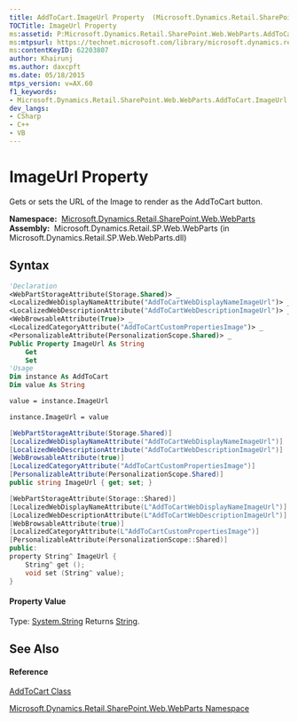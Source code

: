 ```yaml
---
title: AddToCart.ImageUrl Property  (Microsoft.Dynamics.Retail.SharePoint.Web.WebParts)
TOCTitle: ImageUrl Property
ms:assetid: P:Microsoft.Dynamics.Retail.SharePoint.Web.WebParts.AddToCart.ImageUrl
ms:mtpsurl: https://technet.microsoft.com/library/microsoft.dynamics.retail.sharepoint.web.webparts.addtocart.imageurl(v=AX.60)
ms:contentKeyID: 62203807
author: Khairunj
ms.author: daxcpft
ms.date: 05/18/2015
mtps_version: v=AX.60
f1_keywords:
- Microsoft.Dynamics.Retail.SharePoint.Web.WebParts.AddToCart.ImageUrl
dev_langs:
- CSharp
- C++
- VB
---
```


# ImageUrl Property

Gets or sets the URL of the Image to render as the AddToCart button.

**Namespace:**  [Microsoft.Dynamics.Retail.SharePoint.Web.WebParts](microsoft-dynamics-retail-sharepoint-web-webparts-namespace.md)  
**Assembly:**  Microsoft.Dynamics.Retail.SP.Web.WebParts (in Microsoft.Dynamics.Retail.SP.Web.WebParts.dll)

## Syntax

``` vb
'Declaration
<WebPartStorageAttribute(Storage.Shared)> _
<LocalizedWebDisplayNameAttribute("AddToCartWebDisplayNameImageUrl")> _
<LocalizedWebDescriptionAttribute("AddToCartWebDescriptionImageUrl")> _
<WebBrowsableAttribute(True)> _
<LocalizedCategoryAttribute("AddToCartCustomPropertiesImage")> _
<PersonalizableAttribute(PersonalizationScope.Shared)> _
Public Property ImageUrl As String
    Get
    Set
'Usage
Dim instance As AddToCart
Dim value As String

value = instance.ImageUrl

instance.ImageUrl = value
```

``` csharp
[WebPartStorageAttribute(Storage.Shared)]
[LocalizedWebDisplayNameAttribute("AddToCartWebDisplayNameImageUrl")]
[LocalizedWebDescriptionAttribute("AddToCartWebDescriptionImageUrl")]
[WebBrowsableAttribute(true)]
[LocalizedCategoryAttribute("AddToCartCustomPropertiesImage")]
[PersonalizableAttribute(PersonalizationScope.Shared)]
public string ImageUrl { get; set; }
```

``` c++
[WebPartStorageAttribute(Storage::Shared)]
[LocalizedWebDisplayNameAttribute(L"AddToCartWebDisplayNameImageUrl")]
[LocalizedWebDescriptionAttribute(L"AddToCartWebDescriptionImageUrl")]
[WebBrowsableAttribute(true)]
[LocalizedCategoryAttribute(L"AddToCartCustomPropertiesImage")]
[PersonalizableAttribute(PersonalizationScope::Shared)]
public:
property String^ ImageUrl {
    String^ get ();
    void set (String^ value);
}
```

#### Property Value

Type: [System.String](https://technet.microsoft.com/library/s1wwdcbf\(v=ax.60\))  
Returns [String](https://technet.microsoft.com/library/s1wwdcbf\(v=ax.60\)).  

## See Also

#### Reference

[AddToCart Class](addtocart-class-microsoft-dynamics-retail-sharepoint-web-webparts.md)

[Microsoft.Dynamics.Retail.SharePoint.Web.WebParts Namespace](microsoft-dynamics-retail-sharepoint-web-webparts-namespace.md)

